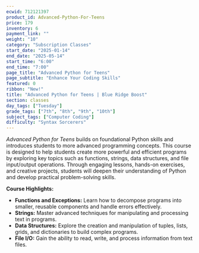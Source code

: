 ```yaml
---
ecwid: 712121397
product_id: Advanced-Python-For-Teens
price: 179
inventory: 6
payment_link: ""
weight: "10"
category: "Subscription Classes"
start_date: "2025-01-14"
end_date: "2025-05-14"
start_time: "6:00"
end_time: "7:00"
page_title: "Advanced Python for Teens"
page_subtitle: "Enhance Your Coding Skills"
featured: 0
ribbon: "New!"
title: "Advanced Python for Teens | Blue Ridge Boost"
section: classes
day_tags: ["Tuesday"]
grade_tags: ["7th", "8th", "9th", "10th"]
subject_tags: ["Computer Coding"]
difficulty: "Syntax Sorcerers"
---
```

<p><em>Advanced Python for Teens</em> builds on foundational Python skills and introduces students to more advanced programming concepts. This course is designed to help students create more powerful and efficient programs by exploring key topics such as functions, strings, data structures, and file input/output operations. Through engaging lessons, hands-on exercises, and creative projects, students will deepen their understanding of Python and develop practical problem-solving skills.</p><p><strong>Course Highlights:</strong></p><ul> <li><strong>Functions and Exceptions:</strong> Learn how to decompose programs into smaller, reusable components and handle errors effectively.</li> <li><strong>Strings:</strong> Master advanced techniques for manipulating and processing text in programs.</li> <li><strong>Data Structures:</strong> Explore the creation and manipulation of tuples, lists, grids, and dictionaries to build complex programs.</li> <li><strong>File I/O:</strong> Gain the ability to read, write, and process information from text files.</li></ul>
